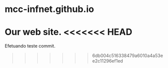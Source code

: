 # mcc-infnet.github.io
Our web site.
<<<<<<< HEAD
=======
Efetuando teste commit.
>>>>>>> 6db004c516338479a6010a4a53ee2c11296ef1ed
